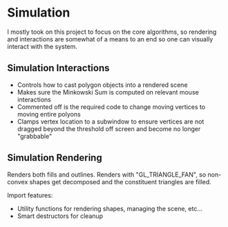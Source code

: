 # Simulation

I mostly took on this project to focus on the core algorithms, so rendering and interactions are somewhat of a means to an end so one can visually interact with the system.

## Simulation Interactions
* Controls how to cast polygon objects into a rendered scene
* Makes sure the Minkowski Sum is computed on relevant mouse interactions
* Commented off is the required code to change moving vertices to moving entire polyons
* Clamps vertex location to a subwindow to ensure vertices are not dragged beyond the threshold off screen and become no longer "grabbable"

## Simulation Rendering
Renders both fills and outlines. Renders with "GL_TRIANGLE_FAN", so non-convex shapes get decomposed and the constituent triangles are filled.

Import features:
* Utility functions for rendering shapes, managing the scene, etc...
* Smart destructors for cleanup
